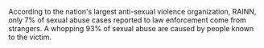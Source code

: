 According to the nation's largest anti-sexual violence organization, RAINN,
 only 7% of sexual abuse cases reported to law enforcement come from strangers.
A whopping 93% of sexual abuse are caused by people known to the victim.
